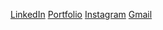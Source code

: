 [LinkedIn](https://raw.githubusercontent.com/giulianoconti/api/main/svgs/linkedin.svg)
[Portfolio](https://raw.githubusercontent.com/giulianoconti/api/main/svgs/portfolio.svg)
[Instagram](https://raw.githubusercontent.com/giulianoconti/api/main/svgs/instagram.svg)
[Gmail](https://raw.githubusercontent.com/giulianoconti/api/main/svgs/gmail.svg)
